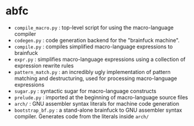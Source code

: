 abfc
====

+   `compile_macro.py` : top-level script for using the macro-language compiler
+   `codegen.py` : code generation backend for the "brainfuck machine".
+   `compile.py` : compiles simplified macro-language expressions to brainfuck
+   `expr.py` : simplifies macro-language expressions using a collection
        of expression rewrite rules
+   `pattern_match.py` : an incredibly ugly implementation of pattern matching
        and destructuring, used for processing macro-language expressions
+   `sugar.py` : syntactic sugar for macro-language constructs
+   `prelude.py` : imported at the beginning of macro-language source files
+   `arch/` : GNU assembler syntax literals for machine code generation
+   `bootstrap_bf.py` : a stand-alone brainfuck to GNU assembler syntax compiler.
    Generates code from the literals inside `arch/`
